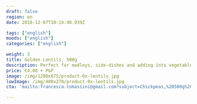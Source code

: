 ```yaml
---
draft: false
region: en
date: 2018-12-07T10:14:48.939Z

tags: ["english"]
moods: ["english"]
categories: ["english"]

weight: 3
title: Golden Lentils, 500g
description: Perfect for medleys, side-dishes and adding into vegetable lasagne.
price: €4.00 + P&P
image: /img/1200x675/product-0x-lentils.jpg
lowImage: /img/480x270/product-0x-lentils.jpg
cta: 'mailto:francesca.tomassini@gmail.com?subject=Chickpeas,%20500g%20enquiry.&body=Please%20tell%20me%20how%20much%20it%20is%20to%20post%20to%20my%20address%3A%0D%0A%0D%0A%0D%0APostcode%3A%0D%0A%0D%0A%0D%0A%0D%0A%20Thank%20you%0D%0A%0D%0A%0D%0A%0D%0A'

---
```

